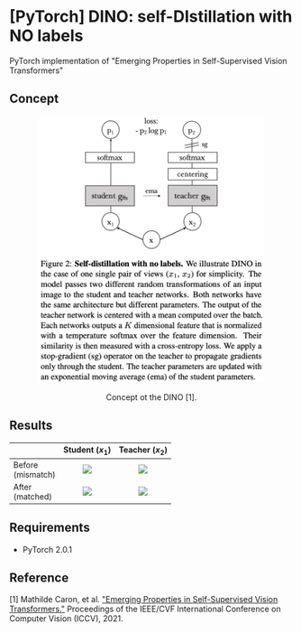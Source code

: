 [PyTorch] DINO: self-DIstillation with NO labels
=====
PyTorch implementation of "Emerging Properties in Self-Supervised Vision Transformers"

## Concept
<div align="center">
  <img src="./figures/dino.png" width="400">    
  <p>Concept ot the DINO [1].</p>
</div>

## Results
||Student ($x_1$)|Teacher ($x_2$)|
|:---|:---:|:---:|
|Before</br>(mismatch)|<img src="https://github.com/YeongHyeon/DINO-Toy_Pytorch/blob/main/figures/epoch_000000_s.png?raw=true" width="350">  |<img src="https://github.com/YeongHyeon/DINO-Toy_Pytorch/blob/main/figures/epoch_000000_t.png?raw=true" width="350">|  
|After</br>(matched)|<img src="https://github.com/YeongHyeon/DINO-Toy_Pytorch/blob/main/figures/epoch_000129_s.png?raw=true" width="350">  |<img src="https://github.com/YeongHyeon/DINO-Toy_Pytorch/blob/main/figures/epoch_000129_t.png?raw=true" width="350">|  

## Requirements
* PyTorch 2.0.1

## Reference
[1] Mathilde Caron, et al. <a href="https://openaccess.thecvf.com/content/ICCV2021/html/Caron_Emerging_Properties_in_Self-Supervised_Vision_Transformers_ICCV_2021_paper.html">"Emerging Properties in Self-Supervised Vision Transformers."</a> Proceedings of the IEEE/CVF International Conference on Computer Vision (ICCV), 2021.